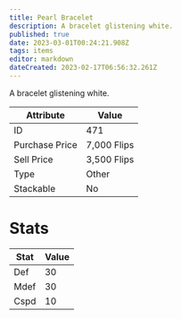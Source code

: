 ```yaml
---
title: Pearl Bracelet
description: A bracelet glistening white.
published: true
date: 2023-03-01T00:24:21.908Z
tags: items
editor: markdown
dateCreated: 2023-02-17T06:56:32.261Z
---
```


A bracelet glistening white.

|Attribute|Value|
|-|-|
|ID|471|
|Purchase Price|7,000 Flips|
|Sell Price|3,500 Flips|
|Type|Other|
|Stackable|No|

# Stats
|Stat|Value|
|-|-|
|Def|30|
|Mdef|30|
|Cspd|10|
